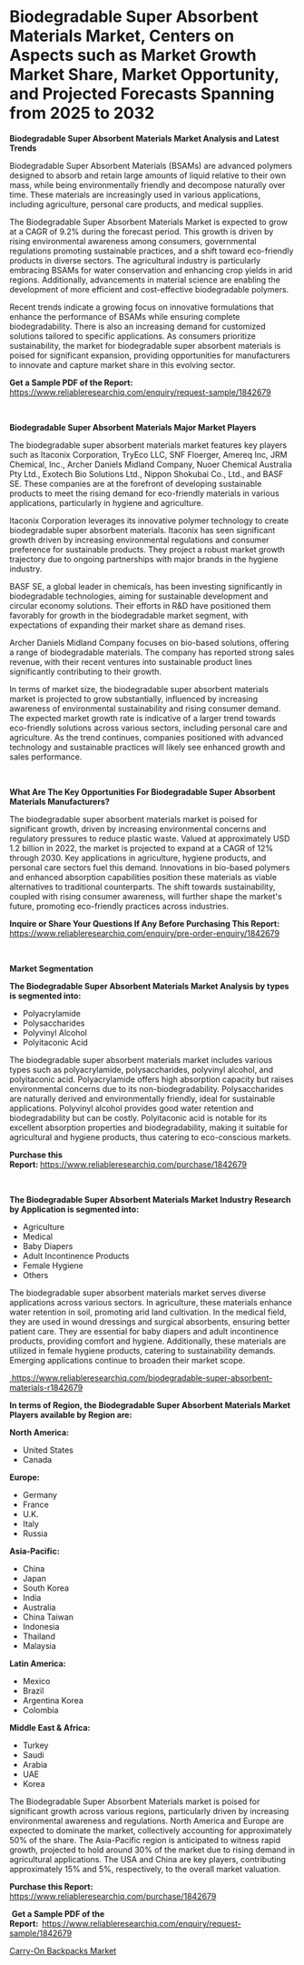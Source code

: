 <p><h1>Biodegradable Super Absorbent Materials Market, Centers on Aspects such as Market Growth Market Share, Market Opportunity, and Projected Forecasts Spanning from 2025 to 2032</h1></p><p><strong>Biodegradable Super Absorbent Materials Market Analysis and Latest Trends</strong></p>
<p><p>Biodegradable Super Absorbent Materials (BSAMs) are advanced polymers designed to absorb and retain large amounts of liquid relative to their own mass, while being environmentally friendly and decompose naturally over time. These materials are increasingly used in various applications, including agriculture, personal care products, and medical supplies.</p><p>The Biodegradable Super Absorbent Materials Market is expected to grow at a CAGR of 9.2% during the forecast period. This growth is driven by rising environmental awareness among consumers, governmental regulations promoting sustainable practices, and a shift toward eco-friendly products in diverse sectors. The agricultural industry is particularly embracing BSAMs for water conservation and enhancing crop yields in arid regions. Additionally, advancements in material science are enabling the development of more efficient and cost-effective biodegradable polymers.</p><p>Recent trends indicate a growing focus on innovative formulations that enhance the performance of BSAMs while ensuring complete biodegradability. There is also an increasing demand for customized solutions tailored to specific applications. As consumers prioritize sustainability, the market for biodegradable super absorbent materials is poised for significant expansion, providing opportunities for manufacturers to innovate and capture market share in this evolving sector.</p></p>
<p><strong>Get a Sample PDF of the Report:&nbsp;</strong> <a href="https://www.reliableresearchiq.com/enquiry/request-sample/1842679?utm_campaign=2336&utm_medium=2&utm_source=Github&utm_content=ia&utm_term=26032025&utm_id=biodegradable-super-absorbent-materials">https://www.reliableresearchiq.com/enquiry/request-sample/1842679</a></p>
<p>&nbsp;</p>
<p><strong>Biodegradable Super Absorbent Materials Major Market Players</strong></p>
<p><p>The biodegradable super absorbent materials market features key players such as Itaconix Corporation, TryEco LLC, SNF Floerger, Amereq Inc, JRM Chemical, Inc., Archer Daniels Midland Company, Nuoer Chemical Australia Pty Ltd., Exotech Bio Solutions Ltd., Nippon Shokubai Co., Ltd., and BASF SE. These companies are at the forefront of developing sustainable products to meet the rising demand for eco-friendly materials in various applications, particularly in hygiene and agriculture.</p><p>Itaconix Corporation leverages its innovative polymer technology to create biodegradable super absorbent materials. Itaconix has seen significant growth driven by increasing environmental regulations and consumer preference for sustainable products. They project a robust market growth trajectory due to ongoing partnerships with major brands in the hygiene industry.</p><p>BASF SE, a global leader in chemicals, has been investing significantly in biodegradable technologies, aiming for sustainable development and circular economy solutions. Their efforts in R&D have positioned them favorably for growth in the biodegradable market segment, with expectations of expanding their market share as demand rises.</p><p>Archer Daniels Midland Company focuses on bio-based solutions, offering a range of biodegradable materials. The company has reported strong sales revenue, with their recent ventures into sustainable product lines significantly contributing to their growth.</p><p>In terms of market size, the biodegradable super absorbent materials market is projected to grow substantially, influenced by increasing awareness of environmental sustainability and rising consumer demand. The expected market growth rate is indicative of a larger trend towards eco-friendly solutions across various sectors, including personal care and agriculture. As the trend continues, companies positioned with advanced technology and sustainable practices will likely see enhanced growth and sales performance.</p></p>
<p>&nbsp;</p>
<p><strong>What Are The Key Opportunities For Biodegradable Super Absorbent Materials Manufacturers?</strong></p>
<p><p>The biodegradable super absorbent materials market is poised for significant growth, driven by increasing environmental concerns and regulatory pressures to reduce plastic waste. Valued at approximately USD 1.2 billion in 2022, the market is projected to expand at a CAGR of 12% through 2030. Key applications in agriculture, hygiene products, and personal care sectors fuel this demand. Innovations in bio-based polymers and enhanced absorption capabilities position these materials as viable alternatives to traditional counterparts. The shift towards sustainability, coupled with rising consumer awareness, will further shape the market's future, promoting eco-friendly practices across industries.</p></p>
<p><strong>Inquire or Share Your Questions If Any Before Purchasing This Report:</strong> <a href="https://www.reliableresearchiq.com/enquiry/pre-order-enquiry/1842679?utm_campaign=2336&utm_medium=2&utm_source=Github&utm_content=ia&utm_term=26032025&utm_id=biodegradable-super-absorbent-materials">https://www.reliableresearchiq.com/enquiry/pre-order-enquiry/1842679</a></p>
<p>&nbsp;</p>
<p><strong>Market Segmentation</strong></p>
<p><strong>The Biodegradable Super Absorbent Materials Market Analysis by types is segmented into:</strong></p>
<p><ul><li>Polyacrylamide</li><li>Polysaccharides</li><li>Polyvinyl Alcohol</li><li>Polyitaconic Acid</li></ul></p>
<p><p>The biodegradable super absorbent materials market includes various types such as polyacrylamide, polysaccharides, polyvinyl alcohol, and polyitaconic acid. Polyacrylamide offers high absorption capacity but raises environmental concerns due to its non-biodegradability. Polysaccharides are naturally derived and environmentally friendly, ideal for sustainable applications. Polyvinyl alcohol provides good water retention and biodegradability but can be costly. Polyitaconic acid is notable for its excellent absorption properties and biodegradability, making it suitable for agricultural and hygiene products, thus catering to eco-conscious markets.</p></p>
<p><strong>Purchase this Report:&nbsp;</strong><a href="https://www.reliableresearchiq.com/purchase/1842679?utm_campaign=2336&utm_medium=2&utm_source=Github&utm_content=ia&utm_term=26032025&utm_id=biodegradable-super-absorbent-materials">https://www.reliableresearchiq.com/purchase/1842679</a></p>
<p>&nbsp;</p>
<p><strong>The Biodegradable Super Absorbent Materials Market Industry Research by Application is segmented into:</strong></p>
<p><ul><li>Agriculture</li><li>Medical</li><li>Baby Diapers</li><li>Adult Incontinence Products</li><li>Female Hygiene</li><li>Others</li></ul></p>
<p><p>The biodegradable super absorbent materials market serves diverse applications across various sectors. In agriculture, these materials enhance water retention in soil, promoting arid land cultivation. In the medical field, they are used in wound dressings and surgical absorbents, ensuring better patient care. They are essential for baby diapers and adult incontinence products, providing comfort and hygiene. Additionally, these materials are utilized in female hygiene products, catering to sustainability demands. Emerging applications continue to broaden their market scope.</p></p>
<p><a href="https://www.reliableresearchiq.com/biodegradable-super-absorbent-materials-r1842679?utm_campaign=2336&utm_medium=2&utm_source=Github&utm_content=ia&utm_term=26032025&utm_id=biodegradable-super-absorbent-materials">&nbsp;https://www.reliableresearchiq.com/biodegradable-super-absorbent-materials-r1842679</a></p>
<p><strong>In terms of Region, the Biodegradable Super Absorbent Materials Market Players available by Region are:</strong></p>
<p>
    <p> <strong> North America: </strong>
        <ul>
            <li>United States</li>
            <li>Canada</li>
        </ul>
        </p> 
    <p> <strong> Europe: </strong>
        <ul>
            <li>Germany</li>
            <li>France</li>
            <li>U.K.</li>
            <li>Italy</li>
            <li>Russia</li>
        </ul>
        </p> 
    <p> <strong> Asia-Pacific: </strong>
        <ul>
            <li>China</li>
            <li>Japan</li>
            <li>South Korea</li>
            <li>India</li>
            <li>Australia</li>
            <li>China Taiwan</li>
            <li>Indonesia</li>
            <li>Thailand</li>
            <li>Malaysia</li>
        </ul>
        </p> 
    <p> <strong> Latin America: </strong>
        <ul>
            <li>Mexico</li>
            <li>Brazil</li>
            <li>Argentina Korea</li>
            <li>Colombia</li>
        </ul>
        </p> 
    <p> <strong> Middle East & Africa: </strong>
        <ul>
            <li>Turkey</li>
            <li>Saudi</li>
            <li>Arabia</li>
            <li>UAE</li>
            <li>Korea</li>
        </ul>
    </p>
    </p>
<p><p>The Biodegradable Super Absorbent Materials market is poised for significant growth across various regions, particularly driven by increasing environmental awareness and regulations. North America and Europe are expected to dominate the market, collectively accounting for approximately 50% of the share. The Asia-Pacific region is anticipated to witness rapid growth, projected to hold around 30% of the market due to rising demand in agricultural applications. The USA and China are key players, contributing approximately 15% and 5%, respectively, to the overall market valuation.</p></p>
<p><strong>Purchase this Report: </strong><a href="https://www.reliableresearchiq.com/purchase/1842679?utm_campaign=2336&utm_medium=2&utm_source=Github&utm_content=ia&utm_term=26032025&utm_id=biodegradable-super-absorbent-materials">https://www.reliableresearchiq.com/purchase/1842679</a></p>
<p>&nbsp;<strong>Get a Sample PDF of the Report:&nbsp;&nbsp;</strong><a href="https://www.reliableresearchiq.com/enquiry/request-sample/1842679?utm_campaign=2336&utm_medium=2&utm_source=Github&utm_content=ia&utm_term=26032025&utm_id=biodegradable-super-absorbent-materials">https://www.reliableresearchiq.com/enquiry/request-sample/1842679</a></p>
<p><strong></strong></p>
<p><p><a href="https://github.com/boitafbg/Market-Research-Report-List-1/blob/main/carry-on-backpacks-market.md?utm_campaign=2336&utm_medium=2&utm_source=Github&utm_content=ia&utm_term=26032025&utm_id=biodegradable-super-absorbent-materials">Carry-On Backpacks Market</a></p></p>
